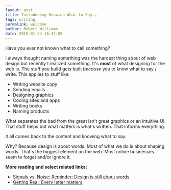 ```yaml
---
layout: post
title: Introducing Knowing What to Say...
tags: writing
permalink: welcome
author: Robert Williams
date: 2015-01-24 16:44:00
---
```

Have you ever not known what to call something? 

I always thought naming something was the hardest thing about of web design but recently I realized something. It's **most** of what designing for the web is. The stuff you build gets built *because* you to know what to say / write. This applies to stuff like:

- Writing website copy
- Sending emails
- Designing graphics
- Coding sites and apps
- Writing books
- Naming products

What separates the bad from the great isn't great graphics or an intuitive UI. That stuff helps but what matters is what's written. That informs everything. 

It all comes back to the content and knowing what to say.

Why? Because design is about words. Most of what we do is about shaping words. That's the biggest element on the web. Most online businesses seem to forget and/or ignore it. 

**More reading and select related links:**

- [Signals vs. Noise: Reminder: Design is still about words](https://signalvnoise.com/posts/3404-reminder-design-is-still-about-words)
- [Getting Real: Every letter matters](https://gettingreal.37signals.com/ch09_Copywriting_is_Interface_Design.php)